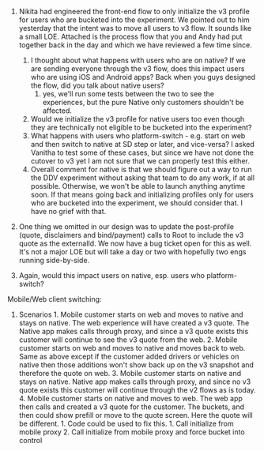 1. Nikita had engineered the front-end flow to only initialize the v3 profile for users who are bucketed into the experiment. We pointed out to him yesterday that the intent was to move all users to v3 flow. It sounds like a small LOE. Attached is the process flow that you and Andy had put together back in the day and which we have reviewed a few time since.
	1. I thought about what happens with users who are on native? If we are sending everyone through the v3 flow, does this impact users who are using iOS and Android apps? Back when you guys designed the flow, did you talk about native users?
		1. yes, we'll run some tests between the two to see the experiences, but the pure Native only customers shouldn't be affected. 
	2. Would we initialize the v3 profile for native users too even though they are technically not eligible to be bucketed into the experiment?
	3. What happens with users who platform-switch - e.g. start on web and then switch to native at SD step or later, and vice-versa? I asked Vanitha to test some of these cases, but since we have not done the cutover to v3 yet I am not sure that we can properly test this either.
	4. Overall comment for native is that we should figure out a way to run the DDV experiment without asking that team to do any work, if at all possible. Otherwise, we won't be able to launch anything anytime soon. If that means going back and initializing profiles only for users who are bucketed into the experiment, we should consider that. I have no grief with that.
2. One thing we omitted in our design was to update the post-profile (quote, disclaimers and bind/payment) calls to Root to include the v3 quote as the externalId. We now have a bug ticket open for this as well. It's not a major LOE but will take a day or two with hopefully two engs running side-by-side.

1. Again, would this impact users on native, esp. users who platform-switch?


Mobile/Web client switching:

1.  Scenarios
		1. Mobile customer starts on web and moves to native and stays on native.  The web experience will have created a v3 quote.  The Native app makes calls through proxy, and since a v3 quote exists this customer will continue to see the v3 quote from the web.
		2. Mobile customer starts on web and moves to native and moves back to web.  Same as above except if the customer added drivers or vehicles on native then those additions won't show back up on the v3 snapshot and therefore the quote on web.
		3. Mobile customer starts on native and stays on native.  Native app makes calls through proxy, and since no v3 quote exists this customer will continue through the v2 flows as is today.
		4. Mobile customer starts on native and moves to web.  The web app then calls and created a v3 quote for the customer.  The buckets, and then could show prefill or move to the quote screen.  Here the quote will be different.
				1. Code could be used to fix this.
						1. Call initialize from mobile proxy
						2. Call initialize from mobile proxy and force bucket into control